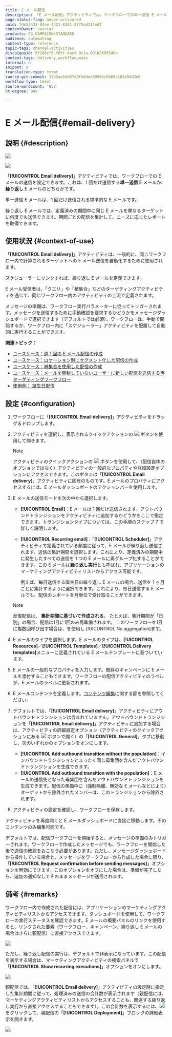 ```yaml
---
title: E メール配信
description: 「E メール配信」アクティビティでは、ワークフローでの単一送信 E メールまたは繰り返し E メールの送信を設定できます。
page-status-flag: never-activated
uuid: 7de53431-84ae-4d21-8361-2775ad314ed2
contentOwner: sauviat
products: SG_CAMPAIGN/STANDARD
audience: automating
content-type: reference
topic-tags: channel-activities
discoiquuid: 5f288cf6-f8ff-4ac9-9c1a-8010260554bb
context-tags: delivery,workflow,main
internal: n
snippet: y
translation-type: tm+mt
source-git-commit: 15e5aebdd67e8f5ddee89506c0469a101d94d2e8
workflow-type: tm+mt
source-wordcount: '857'
ht-degree: 94%

---
```



# E メール配信{#email-delivery}

## 説明 {#description}

![](assets/email.png)

![](assets/recurrentemail.png)

「**[!UICONTROL Email delivery]**」アクティビティでは、ワークフローでの E メールの送信を設定できます。これは、1 回だけ送信する&#x200B;**単一送信** E メールか、**繰り返し** E メールのどちらかです。

単一送信 E メールは、1 回だけ送信される標準的な E メールです。

繰り返し E メールでは、定義済みの期間中に同じ E メールを異なるターゲットに何度でも送信できます。期間ごとの配信を集計して、ニーズに応じたレポートを取得できます。

## 使用状況 {#context-of-use}

「**[!UICONTROL Email delivery]**」アクティビティは、一般的に、同じワークフロー内で計算されるターゲットへの E メール送信を自動化するために使用されます。

スケジューラーにリンクすれば、繰り返し E メールを定義できます。

E メール受信者は、「クエリ」や「積集合」などのターゲティングアクティビティを通じて、同じワークフロー内のアクティビティの上流で定義されます。

メッセージの準備は、ワークフロー実行パラメーターに従ってトリガーされます。メッセージを送信するために手動確認を要求するかどうかをメッセージダッシュボードで選択できます（デフォルトでは必須）。ワークフローは、手動で開始するか、ワークフロー内に「スケジューラー」アクティビティを配置して自動的に実行することができます。

**関連トピック：**

* [ユースケース：週 1 回の E メール配信の作成](../../automating/using/workflow-weekly-offer.md)
* [ユースケース：ロケーション別にセグメント化した配信の作成](../../automating/using/workflow-segmentation-location.md)
* [ユースケース：補集合を使用した配信の作成](../../automating/using/workflow-created-query-with-complement.md)
* [ユースケース：メールを開封していないユーザーに新しい配信を送信する再ターゲティングワークフロー](../../automating/using/workflow-cross-channel-retargeting.md)
* [使用例： 誕生日配信](../../automating/using/birthday-delivery.md)

## 設定 {#configuration}

1. ワークフローに「**[!UICONTROL Email delivery]**」アクティビティをドラッグ＆ドロップします。
1. アクティビティを選択し、表示されるクイックアクションの ![](assets/edit_darkgrey-24px.png) ボタンを使用して開きます。

   >[!NOTE]
   >
   >アクティビティのクイックアクションの ![](assets/dlv_activity_params-24px.png) ボタンを使用して、（配信自体のオプションではなく）アクティビティの一般的なプロパティや詳細設定オプションにアクセスできます。このボタンは「**[!UICONTROL Email delivery]**」アクティビティに固有のものです。E メールのプロパティにアクセスするには、E メールダッシュボードのアクションバーを使用します。

1. E メールの送信モードを次の中から選択します。

   * **[!UICONTROL Email]**：E メールは 1 回だけ送信されます。アウトバウンドトランジションをアクティビティに追加するかどうかをここで指定できます。トランジションタイプについては、この手順のステップ 7 で詳しく説明します。
   * **[!UICONTROL Recurring email]**：「**[!UICONTROL Scheduler]**」アクティビティで定義されている頻度に従って、E メールが繰り返し送信されます。送信の集計期間を選択します。これにより、定義済みの期間中に発生したすべての送信を 1 つの E メールに再グループ化することができます。この E メールは&#x200B;**繰り返し実行**&#x200B;とも呼ばれ、アプリケーションのマーケティングアクティビティリストからアクセス可能です。

      例えば、毎日送信する誕生日の繰り返し E メールの場合、送信を 1 ヶ月ごとに集計するように選択できます。これにより、毎日送信する E メールでも、配信のレポートを月単位で受け取ることができます。
   >[!NOTE]
   >
   >反復配信は、 **集計期間に基づいて作成される**。 たとえば、集計期間が「日別」の場合、配信は1日に1回のみ再準備されます。 このワークフローを1日に複数回呼び出す場合は、を使用し [!UICONTROL No aggregation]ます。

1. E メールのタイプを選択します。E メールのタイプは、**[!UICONTROL Resources]**／**[!UICONTROL Templates]**／**[!UICONTROL Delivery templates]**&#x200B;メニューに定義されている E メールテンプレートに基づいています。
1. E メールの一般的なプロパティを入力します。既存のキャンペーンに E メールを添付することもできます。ワークフローの配信アクティビティのラベルが、E メールのラベルに更新されます。
1. E メールコンテンツを定義します。[コンテンツ編集](../../designing/using/designing-content-in-adobe-campaign.md)に関する節を参照してください。
1. デフォルトでは、「**[!UICONTROL Email delivery]**」アクティビティにアウトバウンドトランジションは含まれていません。アウトバウンドトランジションを「**[!UICONTROL Email delivery]**」アクティビティに追加する場合は、アクティビティの詳細設定オプション（アクティビティのクイックアクションにある ![](assets/dlv_activity_params-24px.png) ボタンで開く）の「**[!UICONTROL General]**」タブに移動し、次のいずれかのオプションをオンにします。

   * **[!UICONTROL Add outbound transition without the population]**：インバウンドトランジションとまったく同じ母集団を含んだアウトバウンドトランジションを生成できます。
   * **[!UICONTROL Add outbound transition with the population]**：E メールの送信先となった母集団を含んだアウトバウンドトランジションを生成できます。配信の準備中に（強制隔離、無効な E メールなどにより）ターゲットから除外されたメンバーは、このトランジションから除外されます。

1. アクティビティの設定を確認し、ワークフローを保存します。

アクティビティを再度開くと E メールダッシュボードに直接に移動します。そのコンテンツのみ編集可能です。

デフォルトでは、配信ワークフローを開始すると、メッセージの準備のみトリガーされます。ワークフローで作成したメッセージでも、ワークフローを開始した後で送信の確認をおこなう必要があります。ただし、メッセージダッシュボードから操作している場合と、メッセージをワークフローから作成した場合に限り、「**[!UICONTROL Request confirmation before sending messages]**」オプションを無効にできます。このオプションをオフにした場合は、準備が完了したら、追加の通知なしでそのままメッセージが送信されます。

## 備考 {#remarks}

ワークフロー内で作成された配信には、アプリケーションのマーケティングアクティビティリストからアクセスできます。ダッシュボードを使用して、ワークフローの実行ステータスを確認できます。E メールの概要パネルのリンクを使用すると、リンクされた要素（ワークフロー、キャンペーン、繰り返し E メールの場合はさらに親配信）に直接アクセスできます。

![](assets/wkf_display_recurrent_executions_2.png)

ただし、繰り返し配信の実行は、デフォルトで非表示になっています。この配信を表示する場合は、マーケティングアクティビティの検索パネルで「**[!UICONTROL Show recurring executions]**」オプションをオンにします。

![](assets/wkf_display_recurrent_executions.png)

親配信では、「**[!UICONTROL Email delivery]**」アクティビティの設定時に指定した集計期間に従って、処理済みの送信の合計数が表示されます（親配信には、マーケティングアクティビティリストからアクセスすることも、関連する繰り返し実行から直接アクセスすることもできます）。この合計数を表示するには、![](assets/wkf_dlv_detail_button.png) をクリックして、親配信の「**[!UICONTROL Deployment]**」ブロックの詳細表示を開きます。

![](assets/wkf_display_recurrent_executions_3.png)
